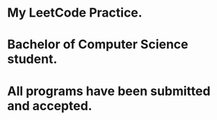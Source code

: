 # My LeetCode Practice.
# Bachelor of Computer Science student.
# All programs have been submitted and accepted.
